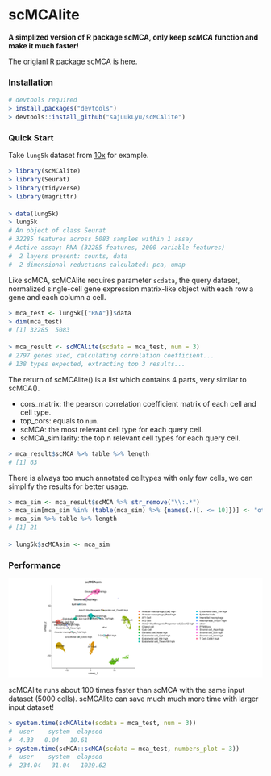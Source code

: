 # scMCAlite

**A simplized version of R package scMCA, only keep *scMCA* function and make it much faster!**

The origianl R package scMCA is [here](https://github.com/ggjlab/scMCA).

### Installation

```R
# devtools required
> install.packages("devtools")
> devtools::install_github("sajuukLyu/scMCAlite")
```

### Quick Start

Take `lung5k` dataset from [10x](https://www.10xgenomics.com/datasets/5k-adult-mouse-lung-nuclei-isolated-with-chromium-nuclei-isolation-kit-3-1-standard) for example.

```R
> library(scMCAlite)
> library(Seurat)
> library(tidyverse)
> library(magrittr)

> data(lung5k)
> lung5k
# An object of class Seurat 
# 32285 features across 5083 samples within 1 assay 
# Active assay: RNA (32285 features, 2000 variable features)
#  2 layers present: counts, data
#  2 dimensional reductions calculated: pca, umap
```

Like scMCA, scMCAlite requires parameter `scdata`,  the query dataset, normalized single-cell gene expression matrix-like object with each row a gene and each column a cell.

```R
> mca_test <- lung5k[["RNA"]]$data
> dim(mca_test)
# [1] 32285  5083

> mca_result <- scMCAlite(scdata = mca_test, num = 3)
# 2797 genes used, calculating correlation coefficient...
# 138 types expected, extracting top 3 results...
```

The return of scMCAlite() is a list which contains 4 parts, very similar to scMCA().

- cors_matrix: the pearson correlation coefficient matrix of each cell and cell type.
- top_cors: equals to `num`.
- scMCA: the most relevant cell type for each query cell.
- scMCA_similarity: the top n relevant cell types for each query cell.

```R
> mca_result$scMCA %>% table %>% length
# [1] 63
```

There is always too much annotated celltypes with only few cells, we can simplify the results for better usage.

```R
> mca_sim <- mca_result$scMCA %>% str_remove("\\:.*")
> mca_sim[mca_sim %in% (table(mca_sim) %>% {names(.)[. <= 10]})] <- "other"
> mca_sim %>% table %>% length
# [1] 21

> lung5k$scMCAsim <- mca_sim
```

### Performance

<img src="plot/scMCAsim_anno.png" style="zoom:100%;"/>

scMCAlite runs about 100 times faster than scMCA with the same input dataset (5000 cells).  scMCAlite can save much much more time with larger input dataset!

```R
> system.time(scMCAlite(scdata = mca_test, num = 3))
#  user    system  elapsed 
#  4.33   0.04   10.61
> system.time(scMCA::scMCA(scdata = mca_test, numbers_plot = 3))
#  user    system  elapsed 
#  234.04   31.04   1039.62
```

